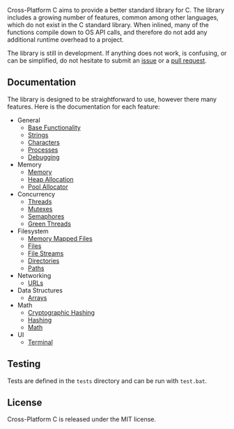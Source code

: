 Cross-Platform C aims to provide a better standard library for C. The library includes a growing number of features, common among other languages, which do not exist in the C standard library. When inlined, many of the functions compile down to OS API calls, and therefore do not add any additional runtime overhead to a project.

The library is still in development. If anything does not work, is confusing, or can be simplified, do not hesitate to submit an [issue](https://github.com/milesbarr/cross-platform-c/issues) or a [pull request](https://github.com/milesbarr/cross-platform-c/pulls).

## Documentation

The library is designed to be straightforward to use, however there many features. Here is the documentation for each feature:

- General
   - [Base Functionality](https://milesbarr.github.io/cross-platform-c/base-functionality)
   - [Strings](https://milesbarr.github.io/cross-platform-c/strings)
   - [Characters](https://milesbarr.github.io/cross-platform-c/characters)
   - [Processes](https://milesbarr.github.io/cross-platform-c/processes)
   - [Debugging](https://milesbarr.github.io/cross-platform-c/debugging)
- Memory
   - [Memory](https://milesbarr.github.io/cross-platform-c/memory)
   - [Heap Allocation](https://milesbarr.github.io/cross-platform-c/heap-allocation)
   - [Pool Allocator](https://milesbarr.github.io/cross-platform-c/pool-allocator)
- Concurrency
   - [Threads](https://milesbarr.github.io/cross-platform-c/threads)
   - [Mutexes](https://milesbarr.github.io/cross-platform-c/mutexes)
   - [Semaphores](https://milesbarr.github.io/cross-platform-c/semaphores)
   - [Green Threads](https://milesbarr.github.io/cross-platform-c/green-threads)
- Filesystem
   - [Memory Mapped Files](https://milesbarr.github.io/cross-platform-c/memory-mapped-files)
   - [Files](https://milesbarr.github.io/cross-platform-c/files)
   - [File Streams](https://milesbarr.github.io/cross-platform-c/file-streams)
   - [Directories](https://milesbarr.github.io/cross-platform-c/directories)
   - [Paths](https://milesbarr.github.io/cross-platform-c/paths)
- Networking
   - [URLs](https://milesbarr.github.io/cross-platform-c/urls)
- Data Structures
   - [Arrays](https://milesbarr.github.io/cross-platform-c/arrays)
- Math
   - [Cryptographic Hashing](https://milesbarr.github.io/cross-platform-c/cryptographic-hashing)
   - [Hashing](https://milesbarr.github.io/cross-platform-c/hashing)
   - [Math](https://milesbarr.github.io/cross-platform-c/math)
- UI
   - [Terminal](https://milesbarr.github.io/cross-platform-c/terminal)

## Testing

Tests are defined in the `tests` directory and can be run with `test.bat`.

## License

Cross-Platform C is released under the MIT license.
